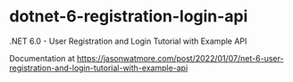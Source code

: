 # dotnet-6-registration-login-api

.NET 6.0 - User Registration and Login Tutorial with Example API

Documentation at https://jasonwatmore.com/post/2022/01/07/net-6-user-registration-and-login-tutorial-with-example-api